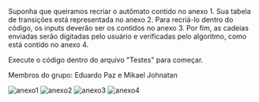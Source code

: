 Suponha que queiramos recriar o autômato contido no anexo 1. Sua tabela de transições está representada no anexo 2. Para recriá-lo dentro do código, os inputs deverão
ser os contidos no anexo 3. Por fim, as cadeias enviadas serão digitadas pelo usuário e verificadas pelo algoritmo, como está contido no anexo 4.

Execute o código dentro do arquivo "Testes" para começar.

Membros do grupo: Eduardo Paz e Mikael Johnatan



![anexo1](https://github.com/eduardopvieira/SimuladorAFD/assets/113482433/8905042d-bcec-4d51-a7d8-46d51f1f5031)
![anexo2](https://github.com/eduardopvieira/SimuladorAFD/assets/113482433/79f169ef-3b83-4c87-ad91-9b26bca42682)
![anexo3](https://github.com/eduardopvieira/SimuladorAFD/assets/113482433/45d208fb-2c77-494d-ba50-d586aa08be3e)
![anexo4](https://github.com/eduardopvieira/SimuladorAFD/assets/113482433/1993822c-769a-4d22-ac09-0794924f1be6)
